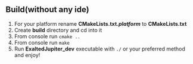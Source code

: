 ## Build(without any ide)
1. For your platform rename **CMakeLists.txt._platform_** to **CMakeLists.txt**
2. Create **build** directory and cd into it
3. From console run `cmake ..`
4. From console run `make`
5. Run **ExaltedJupiter_dev** executable with `./` or your preferred method and enjoy!